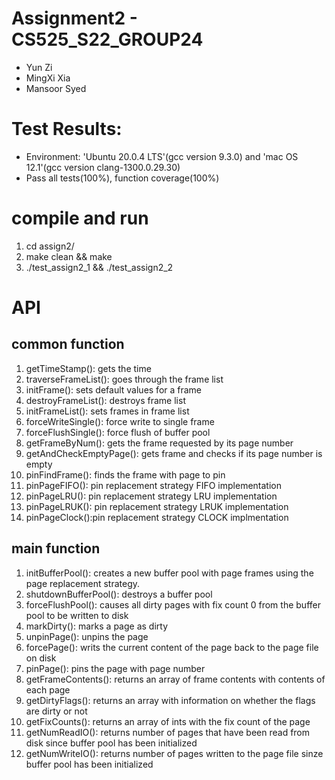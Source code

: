 # Assignment2 - CS525_S22_GROUP24
- Yun Zi
- MingXi Xia
- Mansoor Syed

# Test Results:
- Environment: 'Ubuntu 20.0.4 LTS'(gcc version 9.3.0) and 'mac OS 12.1'(gcc version clang-1300.0.29.30)
- Pass all tests(100%), function coverage(100%)

# compile and run
1. cd assign2/
2. make clean && make 
3. ./test_assign2_1 && ./test_assign2_2

# API

## common function
1. getTimeStamp(): gets the time
2. traverseFrameList(): goes through the frame list
3. initFrame(): sets default values for a frame
4. destroyFrameList(): destroys frame list
5. initFrameList(): sets frames in frame list
6. forceWriteSingle(): force write to single frame
7. forceFlushSingle(): force flush of buffer pool
8. getFrameByNum(): gets the frame requested by its page number
9. getAndCheckEmptyPage(): gets frame and checks if its page number is empty
10. pinFindFrame(): finds the frame with page to pin
11. pinPageFIFO(): pin replacement strategy FIFO implementation
12. pinPageLRU(): pin replacement strategy LRU implementation
13. pinPageLRUK(): pin replacement strategy LRUK  implementation
14. pinPageClock():pin replacement strategy CLOCK implmentation

## main function
1. initBufferPool(): creates a new buffer pool with page frames using the page replacement strategy. 
2. shutdownBufferPool(): destroys a buffer pool
3. forceFlushPool(): causes all dirty pages with fix count 0 from the buffer pool to be written to disk
4. markDirty(): marks a page as dirty
5. unpinPage(): unpins the page
6. forcePage(): writs the current content of the page back to the page file on disk
7. pinPage(): pins the page with page number
8. getFrameContents(): returns an array of frame contents with contents of each page
9. getDirtyFlags(): returns an array with information on whether the flags are dirty or not
10. getFixCounts(): returns an array of ints with the fix count of the page
11. getNumReadIO(): returns number of pages that have been read from disk since buffer pool has been initialized
12. getNumWriteIO(): returns number of pages written to the page file sinze buffer pool has been initialized
